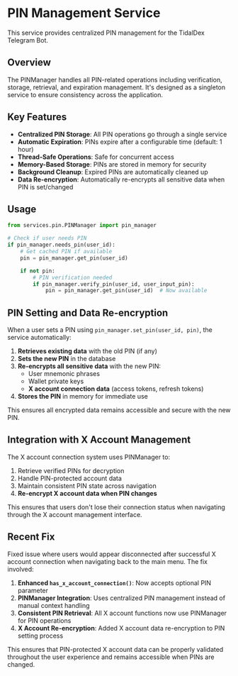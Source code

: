 # PIN Management Service

This service provides centralized PIN management for the TidalDex Telegram Bot.

## Overview

The PINManager handles all PIN-related operations including verification, storage, retrieval, and expiration management. It's designed as a singleton service to ensure consistency across the application.

## Key Features

- **Centralized PIN Storage**: All PIN operations go through a single service
- **Automatic Expiration**: PINs expire after a configurable time (default: 1 hour)
- **Thread-Safe Operations**: Safe for concurrent access
- **Memory-Based Storage**: PINs are stored in memory for security
- **Background Cleanup**: Expired PINs are automatically cleaned up
- **Data Re-encryption**: Automatically re-encrypts all sensitive data when PIN is set/changed

## Usage

```python
from services.pin.PINManager import pin_manager

# Check if user needs PIN
if pin_manager.needs_pin(user_id):
    # Get cached PIN if available
    pin = pin_manager.get_pin(user_id)

    if not pin:
        # PIN verification needed
        if pin_manager.verify_pin(user_id, user_input_pin):
            pin = pin_manager.get_pin(user_id)  # Now available
```

## PIN Setting and Data Re-encryption

When a user sets a PIN using `pin_manager.set_pin(user_id, pin)`, the service automatically:

1. **Retrieves existing data** with the old PIN (if any)
2. **Sets the new PIN** in the database
3. **Re-encrypts all sensitive data** with the new PIN:
   - User mnemonic phrases
   - Wallet private keys
   - **X account connection data** (access tokens, refresh tokens)
4. **Stores the PIN** in memory for immediate use

This ensures all encrypted data remains accessible and secure with the new PIN.

## Integration with X Account Management

The X account connection system uses PINManager to:

1. Retrieve verified PINs for decryption
2. Handle PIN-protected account data
3. Maintain consistent PIN state across navigation
4. **Re-encrypt X account data when PIN changes**

This ensures that users don't lose their connection status when navigating through the X account management interface.

## Recent Fix

Fixed issue where users would appear disconnected after successful X account connection when navigating back to the main menu. The fix involved:

1. **Enhanced `has_x_account_connection()`**: Now accepts optional PIN parameter
2. **PINManager Integration**: Uses centralized PIN management instead of manual context handling
3. **Consistent PIN Retrieval**: All X account functions now use PINManager for PIN operations
4. **X Account Re-encryption**: Added X account data re-encryption to PIN setting process

This ensures that PIN-protected X account data can be properly validated throughout the user experience and remains accessible when PINs are changed.
